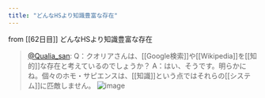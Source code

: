 ```yaml
---
title: "どんなHSより知識豊富な存在"
---
```


from [[62日目]]
どんなHSより知識豊富な存在
> [@Qualia_san](https://twitter.com/Qualia_san/status/1607784135434858497?s=20&t=VT2Fs8oW87pZPtdcnzyn4Q): Q：クオリアさんは、[[Google検索]]や[[Wikipedia]]を[[知的]]な存在と考えているのでしょうか？
> A：はい、そうです。明らかにね。個々のホモ・サピエンスは、[[知識]]という点ではそれらの[[システム]]に匹敵しません。
> ![image](https://pbs.twimg.com/media/Fk_-Un-akAMLvE5.png)

